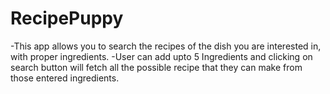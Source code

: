 # RecipePuppy
  -This app allows you to search the recipes of the dish you are interested in, with proper ingredients.
  -User can add upto 5 Ingredients and clicking on search button will fetch all the possible recipe that they can make from those entered ingredients.
